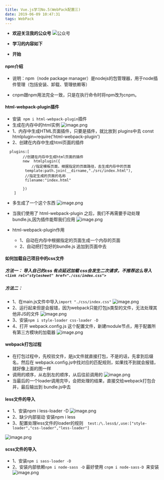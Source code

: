 ```yaml
---
title: Vue.js学习No.5(WebPack配置三)
date: 2019-06-09 10:47:31
tags: WebPack
---
```

* **欢迎关注我的公众号**
![公众号](https://upload-images.jianshu.io/upload_images/5363507-0a0cf2e5fd8f843d.jpg?imageMogr2/auto-orient/strip%7CimageView2/2/w/1240)
<!--  more  -->
* **学习的内容如下**

* **开始**

#### npm介绍

* 说明：npm（node package manager）是nodejs的包管理器，用于node插件管理（包括安装、卸载、管理依赖等） 

* cnpm跟npm用法完全一致，只是在执行命令时将npm改为cnpm。

####  html-webpack-plugin插件
* 安装` npm i html-webpack-plugin`插件
* 生成在内存中的html实例
![image.png](https://upload-images.jianshu.io/upload_images/5363507-85a5322bc1d1455d.png?imageMogr2/auto-orient/strip%7CimageView2/2/w/1240)
* 1、内存中生成HTML页面插件，只要是插件，就比放到 plugins中去
const htmlplugin=require('html-webpack-plugin')
* 2、创建在内存中生成html页面的插件
```
  plugins:[
        //创建在内存中生成html页面的插件
        new  htmlplugin({
            //指定模板页面，根据指定的页面路径，去生成内存中的页面
         template:path.join(__dirname,"./src/index.html"),
         //指定生成的页面的名称
         filename:"index.html"

        })
    ]
```
* 多生成了一个这个东西
![image.png](https://upload-images.jianshu.io/upload_images/5363507-4ff24090c433f32b.png?imageMogr2/auto-orient/strip%7CimageView2/2/w/1240)

* 当我们使用了 html-webpack-plugin 之后，我们不再需要手动处理 bundle.js,因为插件能帮我们应用 
![image.png](https://upload-images.jianshu.io/upload_images/5363507-6fad8d84dfa573b4.png?imageMogr2/auto-orient/strip%7CimageView2/2/w/1240)
*  html-webpack-plugin作用
    *  1、自动在内存中根据指定的页面生成一个内存的页面
     *  2、自动把打包好的bundle.js 追加到页面中去

####  如何加载自己项目中的css文件
#####  方法一：   导入自己的css  有点延迟加载 css会发生二次请求，不推荐这么导入 ` <link rel="stylesheet" href="./css/index.css"> `
#####  方法二： 
* 1、在main.js文件中导入`import "./css/index.css"`
![image.png](https://upload-images.jianshu.io/upload_images/5363507-6ddd47168069f4c9.png?imageMogr2/auto-orient/strip%7CimageView2/2/w/1240)
* 2、运行起来但是会报错，因为webpack只能打包js类型的文件，无法处理其他非JS的文件
![image.png](https://upload-images.jianshu.io/upload_images/5363507-0e29d42dc04660bc.png?imageMogr2/auto-orient/strip%7CimageView2/2/w/1240)
* 3、安装`npm i style-loader css-loader -D`
* 4、打开 webpack.config.js 这个配置文件，新建module节点，用于配置所有第三方模块的加载器
![image.png](https://upload-images.jianshu.io/upload_images/5363507-a9a2b33b06edbd4a.png?imageMogr2/auto-orient/strip%7CimageView2/2/w/1240)
####  webpack打包过程
* 在打包过程中，先校验文件，是js文件就直接打包，不是的话，先拿到后缀名，然后在 webpack.config.js中找对应的匹配规则，如果找不到就会报错，就好像上面的图一样
* 调用的顺序，从右到左的顺序，从后往前调用的
![image.png](https://upload-images.jianshu.io/upload_images/5363507-932640bb98d71735.png?imageMogr2/auto-orient/strip%7CimageView2/2/w/1240)
* 当最后的一个loader调用完毕，会把处理的结果，直接交给webpack打包合并，最后输出到 bundle.js中去

####  less文件的导入
* 1、安装npm i less-loader -D
![image.png](https://upload-images.jianshu.io/upload_images/5363507-f28f9463a40a09a6.png?imageMogr2/auto-orient/strip%7CimageView2/2/w/1240)
* 2、缺少内部驱动 安装npm i less
* 3、配置处理less文件的loader的规则`  test:/\.less$/,use:["style-loader","css-loader","less-loader"]`

![image.png](https://upload-images.jianshu.io/upload_images/5363507-3d8ac9bcbc34c209.png?imageMogr2/auto-orient/strip%7CimageView2/2/w/1240)
####  scss文件的导入

* 1、安装`npm i sass-loader -D`
* 2、安装内部依赖` npm i node-sass -D `  最好使用 `cnpm i node-sass-D `来安装
![image.png](https://upload-images.jianshu.io/upload_images/5363507-0649288ba9c0fd97.png?imageMogr2/auto-orient/strip%7CimageView2/2/w/1240)


